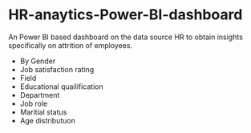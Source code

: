 # HR-anaytics-Power-BI-dashboard
An Power BI based dashboard on the data source HR to obtain insights specifically on attrition of employees.

- By Gender
- Job satisfaction rating
- Field
- Educational quailification
- Department
- Job role
- Maritial status
- Age distributuon
